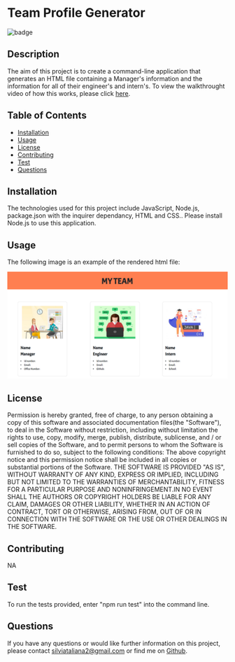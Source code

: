 # Team Profile Generator

![badge](https://img.shields.io/badge/License-MIT-Green)

## Description
The aim of this project is to create a command-line application that generates an HTML file containing a Manager's information and the information for all of their engineer's and intern's. To view the walkthrought video of how this works, please click [here](https://drive.google.com/file/d/1VIvRP19Aq-c6_WWmQrX9ATAA4zdP-L_C/view). 

## Table of Contents 

* [Installation](#installation)
* [Usage](#usage)
* [License](#License)
* [Contributing](#contributing)
* [Test](#test)
* [Questions](#questions)

## Installation
The technologies used for this project include JavaScript, Node.js, package.json with the inquirer dependancy, HTML and CSS.. Please install Node.js to use this application. 

## Usage
The following image is an example of the rendered html file: 

![pic](./assets/screenshot.png)

## License 
Permission is hereby granted, free of charge, to any person obtaining a copy of this software and associated documentation files(the "Software"), to deal in the Software without restriction, including without limitation the rights to use, copy, modify, merge, publish, distribute, sublicense, and / or sell copies of the Software, and to permit persons to whom the Software is furnished to do so, subject to the following conditions: The above copyright notice and this permission notice shall be included in all copies or substantial portions of the Software. THE SOFTWARE IS PROVIDED "AS IS", WITHOUT WARRANTY OF ANY KIND, EXPRESS OR IMPLIED, INCLUDING BUT NOT LIMITED TO THE WARRANTIES OF MERCHANTABILITY, FITNESS FOR A PARTICULAR PURPOSE AND NONINFRINGEMENT.IN NO EVENT SHALL THE AUTHORS OR COPYRIGHT HOLDERS BE LIABLE FOR ANY CLAIM, DAMAGES OR OTHER LIABILITY, WHETHER IN AN ACTION OF CONTRACT, TORT OR OTHERWISE, ARISING FROM, OUT OF OR IN CONNECTION WITH THE SOFTWARE OR THE USE OR OTHER DEALINGS IN THE SOFTWARE.

## Contributing
NA

## Test
To run the tests provided, enter "npm run test" into the command line.

## Questions
If you have any questions or would like further information on this project, 
please contact silviataliana2@gmail.com or find me on [Github](https://github.com/silvia-taliana).
